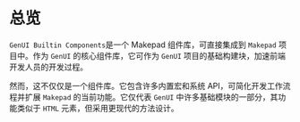 # 总览

`GenUI Builtin Components`是一个 Makepad 组件库，可直接集成到 `Makepad` 项目中。作为 `GenUI` 的核心组件库，它可作为 `GenUI` 项目的基础构建块，加速前端开发人员的开发过程。

然而，这不仅仅是一个组件库。它包含许多内置宏和系统 API，可简化开发工作流程并扩展 `Makepad` 的当前功能。它仅代表 `GenUI` 中许多基础模块的一部分，其功能类似于 `HTML` 元素，但采用更现代的方法设计。